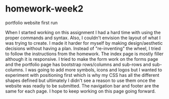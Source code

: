 # homework-week2
portfolio website first run

When I started working on this assignment I had a hard time with using the proper commands and syntax.  Also, I couldn't envision the layout of what I was trying to create.  I made it harder for myself by making design/aesthetic decisions without having a plan.  Instead of "re-inventing" the wheel, I tried to follow the instructions from the homework.  The index page is mostly filler although it is responsive.  I tried to make the form work on the forms page and the portfolio page has bootstrap rows/columns and sub-rows and sub-columns.  I was going to add more symbols, icons and logos but I wanted to experiment with positioning first which is why my CSS has all the different shapes defined but ultimately I didn't see a reason to use them once the website was readiy to be submitted.  The navigation bar and footer are the same for each page.  I hope to keep working on this page going forward.